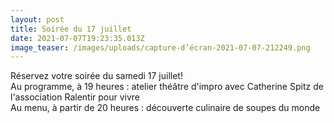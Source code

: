 ```yaml
---
layout: post
title: Soirée du 17 juillet
date: 2021-07-07T19:23:35.013Z
image_teaser: /images/uploads/capture-d’écran-2021-07-07-212249.png
---
```

Réservez votre soirée du samedi 17 juillet!\
Au programme, à 19 heures : atelier théâtre d'impro avec Catherine Spitz de l'association Ralentir pour vivre\
Au menu, à partir de 20 heures : découverte culinaire de soupes du monde